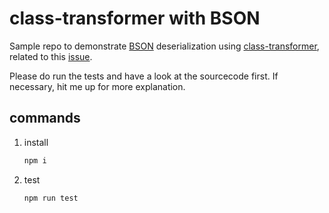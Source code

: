 # class-transformer with BSON

Sample repo to demonstrate [BSON](https://github.com/mongodb/js-bson) deserialization using [class-transformer](https://github.com/typestack/class-transformer), related to this [issue](https://github.com/typestack/class-transformer/issues/494).

Please do run the tests and have a look at the sourcecode first.
If necessary, hit me up for more explanation.

## commands

1.  install
    ```sh
    npm i
    ```
1.  test
    ```sh
    npm run test
    ```